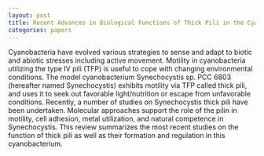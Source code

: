 ```yaml
---
layout: post
title: Recent Advances in Biological Functions of Thick Pili in the Cyanobacterium Synechocystis sp. PCC 6803
categories: papers
---
```


Cyanobacteria have evolved various strategies to sense and adapt to biotic and abiotic stresses including active movement. Motility in cyanobacteria utilizing the type IV pili (TFP) is useful to cope with changing environmental conditions. The model cyanobacterium Synechocystis sp. PCC 6803 (hereafter named Synechocystis) exhibits motility via TFP called thick pili, and uses it to seek out favorable light/nutrition or escape from unfavorable conditions. Recently, a number of studies on Synechocystis thick pili have been undertaken. Molecular approaches support the role of the pilin in motility, cell adhesion, metal utilization, and natural competence in Synechocystis. This review summarizes the most recent studies on the function of thick pili as well as their formation and regulation in this cyanobacterium.
